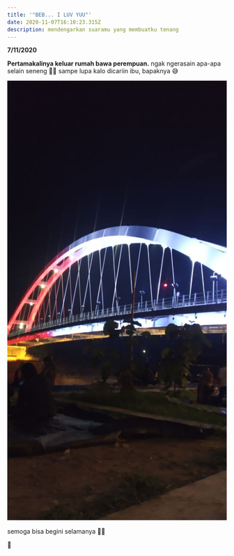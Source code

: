 ```yaml
---
title: '"BEB... I LUV YUU"'
date: 2020-11-07T16:10:23.315Z
description: mendengarkan suaramu yang membuatku tenang
---
```



**7/11/2020**

**Pertamakalinya keluar rumah bawa perempuan.**
ngak ngerasain apa-apa selain seneng 🤣🤣 sampe lupa kalo dicariin ibu, bapaknya 😅

![Jembatan warna-warni](photo_2020-11-07_23-15-50.jpg "Jembatan cinta")

semoga bisa begini selamanya 🤣🥰

💖